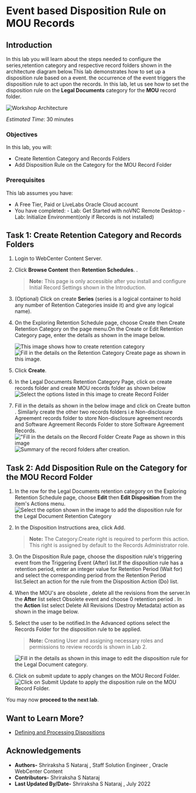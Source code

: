 # Event based Disposition Rule on MOU Records

## Introduction

In this lab you will learn about the steps needed to configure the series,retention category and respective record folders shown in the architecture diagram below.This lab demonstrates how to set up a disposition rule based on a event. the occurrence of the event triggers the disposition rule to act upon the records. In this lab, let us see how to set the disposition rule on the **Legal Documents** category for the **MOU** record folder.

  ![Workshop Architecture](./images/workshop-architecture.png "Workshop Architecture")

*Estimated Time*: 30 minutes

### Objectives

In this lab, you will:

* Create Retention Category and Records Folders
* Add Disposition Rule on the Category for the MOU Record Folder

### Prerequisites

This lab assumes you have:

* A Free Tier, Paid or LiveLabs Oracle Cloud account
* You have completed:
      - Lab: Get Started with noVNC Remote Desktop
      - Lab: Initialize Environment(only if Records is not installed)

## Task 1: Create Retention Category and Records Folders

1. Login to WebCenter Content Server.

2. Click **Browse Content** then **Retention Schedules**.
.
    > **Note:** This page is only accessible after you install and configure Initial Record Settings shown in the Introduction.

3. (Optional) Click on create **Series** (series is a logical container to hold any number of Retention Categories inside it) and give any logical name).

4. On the Exploring Retention Schedule page, choose Create then Create Retention Category on the page menu.On the Create or Edit Retention Category page, enter the details as shown in the image below.

    ![This image shows how to create retention category](./images/create-retention-category.png "Create Retention Category")
    ![Fill in the details on the Retention Category Create page as shown in this image.](./images/category-create-form.png "Create Retention Category Page")

5. Click **Create**.

6. In the Legal Documents Retention Category Page, click on create records folder and create MOU records folder as shown below
     ![Select the options listed in this image to create Record Folder](./images/create-record-folder.png " Create Record Folder")

7. Fill in the details as shown in the below image and click on Create button . Similarly create the other two records folders i.e Non-disclosure Agreement records folder to store Non-disclosure agreement records and Software Agreement Records Folder to store Software Agreement Records.
      !["Fill in the details on the Record Folder Create Page as shown in this image](./images/record-folder-createform.png "Create Record Folder Form")
      ![Summary of the record folders after creation.](./images/record-folders-legal-doc-category.png "Record Folders in Legal Document Category")

## Task 2: Add Disposition Rule on the Category for the MOU Record Folder

1. In the row for the Legal Documents retention category on the Exploring Retention Schedule page, choose **Edit** then **Edit Disposition** from the item's Actions menu.
    ![Select the option shown in the image to add the disposition rule for the Legal Document Retention Category](./images/edit-disposition.png "Edit Disposition Rule on the Retention Category **Legal Documents** ")

2. In the Disposition Instructions area, click Add.

    > **Note:** The Category.Create right is required to perform this action. This right is assigned by default to the Records Administrator role.

3. On the Disposition Rule page, choose the disposition rule's triggering event from the Triggering Event (After) list.If the disposition rule has a retention period, enter an integer value for Retention Period (Wait for) and select the corresponding period from the Retention Period list.Select an action for the rule from the Disposition Action (Do) list.

4. When the MOU's are obsolete , delete all the revisions from the server.In the **After** list select Obsolete event and choose 0 retention period . In the **Action** list select Delete All Revisions (Destroy Metadata) action as shown in the image below.

5. Select the user to be notified.In the Advanced options select the Records Folder for the disposition rule to be applied.

     > **Note:** Creating User and assigning necessary roles and permissions to review records is shown in Lab 2.

    ![Fill in the details as shown in this image to edit the disposition rule for the Legal Document category.](./images/disposition-rule-creation-form.png " Create Disposition Rule Page")

6. Click on submit update to apply changes on the MOU Record Folder.
    ![Click on Submit Update to apply the disposition rule on the MOU Record Folder.](./images/submit-update.png "Submit Update page ")

 You may now **proceed to the next lab**.

## Want to Learn More?

* [Defining and Processing Dispositions](https://docs.oracle.com/en/middleware/webcenter/content/12.2.1.4/webcenter-content-manage/defining-and-processing-dispositions.html#GUID-0827B335-BA5E-4B9C-9270-27BE4520391C)

## Acknowledgements

* **Authors-** Shriraksha S Nataraj , Staff Solution Engineer , Oracle WebCenter Content
* **Contributors-** Shriraksha S Nataraj
* **Last Updated By/Date-** Shriraksha S Nataraj , July 2022
